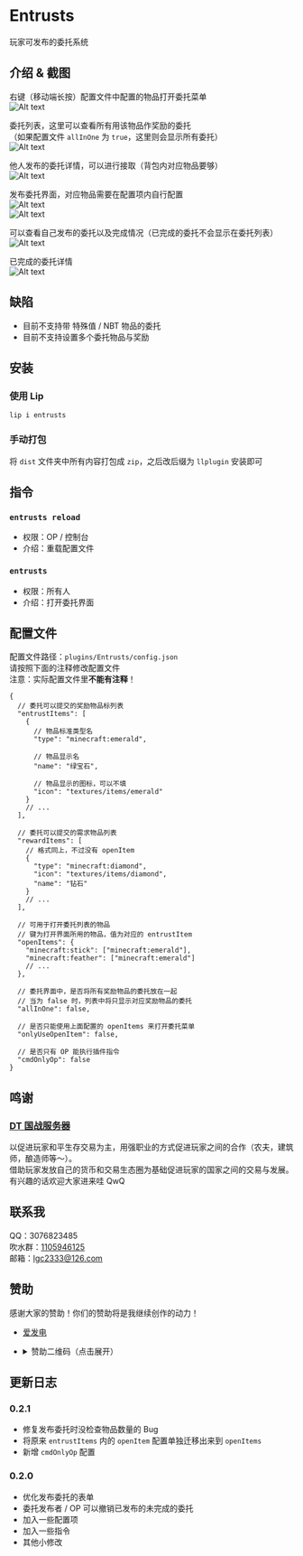 <!-- markdownlint-disable MD033 -->

# Entrusts

玩家可发布的委托系统

## 介绍 & 截图

右键（移动端长按）配置文件中配置的物品打开委托菜单  
![Alt text](https://raw.githubusercontent.com/lgc-LLSEDev/readme/main/Entrusts/1.png)

委托列表，这里可以查看所有用该物品作奖励的委托  
（如果配置文件 `allInOne` 为 `true`，这里则会显示所有委托）  
![Alt text](https://raw.githubusercontent.com/lgc-LLSEDev/readme/main/Entrusts/2.png)

他人发布的委托详情，可以进行接取（背包内对应物品要够）  
![Alt text](https://raw.githubusercontent.com/lgc-LLSEDev/readme/main/Entrusts/3.png)

发布委托界面，对应物品需要在配置项内自行配置  
![Alt text](https://raw.githubusercontent.com/lgc-LLSEDev/readme/main/Entrusts/4.png)  
![Alt text](https://raw.githubusercontent.com/lgc-LLSEDev/readme/main/Entrusts/5.png)

可以查看自己发布的委托以及完成情况（已完成的委托不会显示在委托列表）  
![Alt text](https://raw.githubusercontent.com/lgc-LLSEDev/readme/main/Entrusts/6.png)

已完成的委托详情  
![Alt text](https://raw.githubusercontent.com/lgc-LLSEDev/readme/main/Entrusts/7.png)

## 缺陷

- 目前不支持带 特殊值 / NBT 物品的委托
- 目前不支持设置多个委托物品与奖励

## 安装

### 使用 Lip

```shell
lip i entrusts
```

### 手动打包

将 `dist` 文件夹中所有内容打包成 `zip`，之后改后缀为 `llplugin` 安装即可

## 指令

### `entrusts reload`

- 权限：OP / 控制台
- 介绍：重载配置文件

### `entrusts`

- 权限：所有人
- 介绍：打开委托界面

## 配置文件

配置文件路径：`plugins/Entrusts/config.json`  
请按照下面的注释修改配置文件  
注意：实际配置文件里**不能有注释**！

```jsonc
{
  // 委托可以提交的奖励物品标列表
  "entrustItems": [
    {
      // 物品标准类型名
      "type": "minecraft:emerald",

      // 物品显示名
      "name": "绿宝石",

      // 物品显示的图标，可以不填
      "icon": "textures/items/emerald"
    }
    // ...
  ],

  // 委托可以提交的需求物品列表
  "rewardItems": [
    // 格式同上，不过没有 openItem
    {
      "type": "minecraft:diamond",
      "icon": "textures/items/diamond",
      "name": "钻石"
    }
    // ...
  ],

  // 可用于打开委托列表的物品
  // 键为打开界面所用的物品，值为对应的 entrustItem
  "openItems": {
    "minecraft:stick": ["minecraft:emerald"],
    "minecraft:feather": ["minecraft:emerald"]
    // ...
  },

  // 委托界面中，是否将所有奖励物品的委托放在一起
  // 当为 false 时，列表中将只显示对应奖励物品的委托
  "allInOne": false,

  // 是否只能使用上面配置的 openItems 来打开委托菜单
  "onlyUseOpenItem": false,

  // 是否只有 OP 能执行插件指令
  "cmdOnlyOp": false
}
```

## 鸣谢

### [DT 国战服务器](https://beautifully-level-317520.framer.app/)

以促进玩家和平生存交易为主，用强职业的方式促进玩家之间的合作（农夫，建筑师，酿造师等～）。  
借助玩家发放自己的货币和交易生态圈为基础促进玩家的国家之间的交易与发展。  
有兴趣的话欢迎大家进来哇 QwQ

## 联系我

QQ：3076823485  
吹水群：[1105946125](https://jq.qq.com/?_wv=1027&k=Z3n1MpEp)  
邮箱：<lgc2333@126.com>

## 赞助

感谢大家的赞助！你们的赞助将是我继续创作的动力！

- [爱发电](https://afdian.net/@lgc2333)
- <details>
    <summary>赞助二维码（点击展开）</summary>

  ![讨饭](https://raw.githubusercontent.com/lgc2333/ShigureBotMenu/master/src/imgs/sponsor.png)

  </details>

## 更新日志

### 0.2.1

- 修复发布委托时没检查物品数量的 Bug
- 将原来 `entrustItems` 内的 `openItem` 配置单独迁移出来到 `openItems`
- 新增 `cmdOnlyOp` 配置

### 0.2.0

- 优化发布委托的表单
- 委托发布者 / OP 可以撤销已发布的未完成的委托
- 加入一些配置项
- 加入一些指令
- 其他小修改
